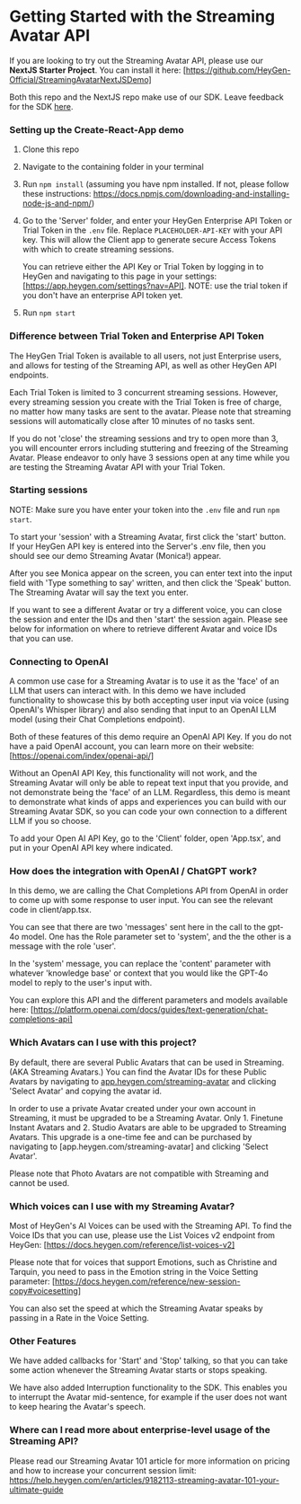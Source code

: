 # Getting Started with the Streaming Avatar API

If you are looking to try out the Streaming Avatar API, please use our **NextJS Starter Project**. You can install it here: [https://github.com/HeyGen-Official/StreamingAvatarNextJSDemo]

Both this repo and the NextJS repo make use of our SDK. Leave feedback for the SDK [here](https://github.com/HeyGen-Official/StreamingAvatarSDK/discussions).

### Setting up the Create-React-App demo

1. Clone this repo

2. Navigate to the containing folder in your terminal

3. Run `npm install` (assuming you have npm installed. If not, please follow these instructions: https://docs.npmjs.com/downloading-and-installing-node-js-and-npm/)

4. Go to the 'Server' folder, and enter your HeyGen Enterprise API Token or Trial Token in the `.env` file. Replace `PLACEHOLDER-API-KEY` with your API key. This will allow the Client app to generate secure Access Tokens with which to create streaming sessions.

    You can retrieve either the API Key or Trial Token by logging in to HeyGen and navigating to this page in your settings: [https://app.heygen.com/settings?nav=API]. NOTE: use the trial token if you don't have an enterprise API token yet.

5. Run `npm start`

### Difference between Trial Token and Enterprise API Token

The HeyGen Trial Token is available to all users, not just Enterprise users, and allows for testing of the Streaming API, as well as other HeyGen API endpoints.

Each Trial Token is limited to 3 concurrent streaming sessions. However, every streaming session you create with the Trial Token is free of charge, no matter how many tasks are sent to the avatar. Please note that streaming sessions will automatically close after 10 minutes of no tasks sent.

If you do not 'close' the streaming sessions and try to open more than 3, you will encounter errors including stuttering and freezing of the Streaming Avatar. Please endeavor to only have 3 sessions open at any time while you are testing the Streaming Avatar API with your Trial Token.

### Starting sessions

NOTE: Make sure you have enter your token into the `.env` file and run `npm start`.

To start your 'session' with a Streaming Avatar, first click the 'start' button. If your HeyGen API key is entered into the Server's .env file, then you should see our demo Streaming Avatar (Monica!) appear. 

After you see Monica appear on the screen, you can enter text into the input field with 'Type something to say' written, and then click the 'Speak' button. The Streaming Avatar will say the text you enter.

If you want to see a different Avatar or try a different voice, you can close the session and enter the IDs and then 'start' the session again. Please see below for information on where to retrieve different Avatar and voice IDs that you can use.

### Connecting to OpenAI

A common use case for a Streaming Avatar is to use it as the 'face' of an LLM that users can interact with. In this demo we have included functionality to showcase this by both accepting user input via voice (using OpenAI's Whisper library) and also sending that input to an OpenAI LLM model (using their Chat Completions endpoint).

Both of these features of this demo require an OpenAI API Key. If you do not have a paid OpenAI account, you can learn more on their website: [https://openai.com/index/openai-api/]

Without an OpenAI API Key, this functionality will not work, and the Streaming Avatar will only be able to repeat text input that you provide, and not demonstrate being the 'face' of an LLM. Regardless, this demo is meant to demonstrate what kinds of apps and experiences you can build with our Streaming Avatar SDK, so you can code your own connection to a different LLM if you so choose.

To add your Open AI API Key, go to the 'Client' folder, open 'App.tsx', and put in your OpenAI API key where indicated. 

### How does the integration with OpenAI / ChatGPT work?

In this demo, we are calling the Chat Completions API from OpenAI in order to come up with some response to user input. You can see the relevant code in client/app.tsx.

You can see that there are two 'messages' sent here in the call to the gpt-4o model. One has the Role parameter set to 'system', and the the other is a message with the role 'user'. 

In the 'system' message, you can replace the 'content' parameter with whatever 'knowledge base' or context that you would like the GPT-4o model to reply to the user's input with. 

You can explore this API and the different parameters and models available here: [https://platform.openai.com/docs/guides/text-generation/chat-completions-api]

### Which Avatars can I use with this project?

By default, there are several Public Avatars that can be used in Streaming. (AKA Streaming Avatars.) You can find the Avatar IDs for these Public Avatars by navigating to [app.heygen.com/streaming-avatar](https://app.heygen.com/streaming-avatar) and clicking 'Select Avatar' and copying the avatar id.

In order to use a private Avatar created under your own account in Streaming, it must be upgraded to be a Streaming Avatar. Only 1. Finetune Instant Avatars and 2. Studio Avatars are able to be upgraded to Streaming Avatars. This upgrade is a one-time fee and can be purchased by navigating to [app.heygen.com/streaming-avatar] and clicking 'Select Avatar'.

Please note that Photo Avatars are not compatible with Streaming and cannot be used.

### Which voices can I use with my Streaming Avatar?

Most of HeyGen's AI Voices can be used with the Streaming API. To find the Voice IDs that you can use, please use the List Voices v2 endpoint from HeyGen: [https://docs.heygen.com/reference/list-voices-v2]

Please note that for voices that support Emotions, such as Christine and Tarquin, you need to pass in the Emotion string in the Voice Setting parameter: [https://docs.heygen.com/reference/new-session-copy#voicesetting]

You can also set the speed at which the Streaming Avatar speaks by passing in a Rate in the Voice Setting.

### Other Features

We have added callbacks for 'Start' and 'Stop' talking, so that you can take some action whenever the Streaming Avatar starts or stops speaking.

We have also added Interruption functionality to the SDK. This enables you to interrupt the Avatar mid-sentence, for example if the user does not want to keep hearing the Avatar's speech.

### Where can I read more about enterprise-level usage of the Streaming API?

Please read our Streaming Avatar 101 article for more information on pricing and how to increase your concurrent session limit: https://help.heygen.com/en/articles/9182113-streaming-avatar-101-your-ultimate-guide
